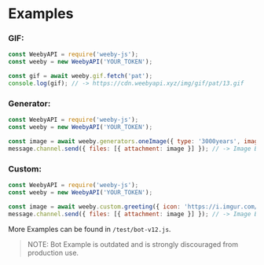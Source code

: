 # Examples

### GIF:
```js
const WeebyAPI = require('weeby-js');
const weeby = new WeebyAPI('YOUR_TOKEN');

const gif = await weeby.gif.fetch('pat');
console.log(gif); // -> https://cdn.weebyapi.xyz/img/gif/pat/13.gif
```
### Generator:
```js
const WeebyAPI = require('weeby-js');
const weeby = new WeebyAPI('YOUR_TOKEN');

const image = await weeby.generators.oneImage({ type: '3000years', image: 'https://i.imgur.com/qgKvcQv.png' });
message.channel.send({ files: [{ attachment: image }] }); // -> Image Buffer
```

### Custom:
```js
const WeebyAPI = require('weeby-js');
const weeby = new WeebyAPI('YOUR_TOKEN');

const image = await weeby.custom.greeting({ icon: 'https://i.imgur.com/qgKvcQv.png', background: 'https://i.imgur.com/ENbvdWD.png', greet: 'Welcome', name: 'Nate', message: 'Hello and Welcome!', greetHex: 'E881D1', messageHex: '76d6ff', circleHex: '6b6d75', nameHex: 'e889e0', font: 'riffic' });
message.channel.send({ files: [{ attachment: image }] }); // -> Image Buffer
```

More Examples can be found in `/test/bot-v12.js`.
> NOTE: Bot Example is outdated and is strongly discouraged from production use.